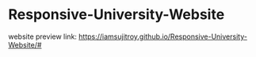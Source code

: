 # Responsive-University-Website
website preview link: https://iamsujitroy.github.io/Responsive-University-Website/#
